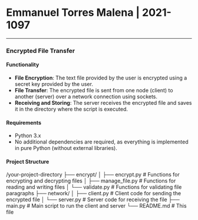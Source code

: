 # Emmanuel Torres Malena | 2021-1097
---
###  Encrypted File Transfer

#### Functionality

- **File Encryption**: The text file provided by the user is encrypted using a secret key provided by the user. 
- **File Transfer**: The encrypted file is sent from one node (client) to another (server) over a network connection using sockets.
- **Receiving and Storing**: The server receives the encrypted file and saves it in the directory where the script is executed.

#### Requirements

- Python 3.x
- No additional dependencies are required, as everything is implemented in pure Python (without external libraries).

#### Project Structure

/your-project-directory ├── encrypt/ │ ├── encrypt.py # Functions for encrypting and decrypting files │ ├── manage_file.py # Functions for reading and writing files │ └── validate.py # Functions for validating file paragraphs ├── network/ │ ├── client.py # Client code for sending the encrypted file │ └── server.py # Server code for receiving the file ├── main.py # Main script to run the client and server └── README.md # This file
